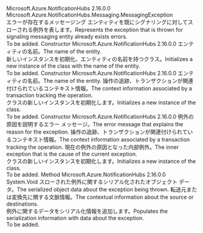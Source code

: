 <Type Name="MessagingEntityAlreadyExistsException" FullName="Microsoft.Azure.NotificationHubs.Messaging.MessagingEntityAlreadyExistsException">
  <TypeSignature Language="C#" Value="public sealed class MessagingEntityAlreadyExistsException : Microsoft.Azure.NotificationHubs.Messaging.MessagingException" />
  <TypeSignature Language="ILAsm" Value=".class public auto ansi serializable sealed beforefieldinit MessagingEntityAlreadyExistsException extends Microsoft.Azure.NotificationHubs.Messaging.MessagingException" />
  <TypeSignature Language="DocId" Value="T:Microsoft.Azure.NotificationHubs.Messaging.MessagingEntityAlreadyExistsException" />
  <TypeSignature Language="VB.NET" Value="Public NotInheritable Class MessagingEntityAlreadyExistsException&#xA;Inherits MessagingException" />
  <TypeSignature Language="F#" Value="type MessagingEntityAlreadyExistsException = class&#xA;    inherit MessagingException" />
  <AssemblyInfo>
    <AssemblyName>Microsoft.Azure.NotificationHubs</AssemblyName>
    <AssemblyVersion>2.16.0.0</AssemblyVersion>
  </AssemblyInfo>
  <Base>
    <BaseTypeName>Microsoft.Azure.NotificationHubs.Messaging.MessagingException</BaseTypeName>
  </Base>
  <Interfaces />
  <Docs>
    <summary><span data-ttu-id="6f638-101">エラーが存在するメッセージング エンティティを既にシグナリングに対してスローされる例外を表します。</span><span class="sxs-lookup"><span data-stu-id="6f638-101">Represents the exception that is thrown for signaling messaging entity already exists errors.</span></span></summary>
    <remarks>To be added.</remarks>
  </Docs>
  <Members>
    <Member MemberName=".ctor">
      <MemberSignature Language="C#" Value="public MessagingEntityAlreadyExistsException (string entityName);" />
      <MemberSignature Language="ILAsm" Value=".method public hidebysig specialname rtspecialname instance void .ctor(string entityName) cil managed" />
      <MemberSignature Language="DocId" Value="M:Microsoft.Azure.NotificationHubs.Messaging.MessagingEntityAlreadyExistsException.#ctor(System.String)" />
      <MemberSignature Language="VB.NET" Value="Public Sub New (entityName As String)" />
      <MemberSignature Language="F#" Value="new Microsoft.Azure.NotificationHubs.Messaging.MessagingEntityAlreadyExistsException : string -&gt; Microsoft.Azure.NotificationHubs.Messaging.MessagingEntityAlreadyExistsException" Usage="new Microsoft.Azure.NotificationHubs.Messaging.MessagingEntityAlreadyExistsException entityName" />
      <MemberType>Constructor</MemberType>
      <AssemblyInfo>
        <AssemblyName>Microsoft.Azure.NotificationHubs</AssemblyName>
        <AssemblyVersion>2.16.0.0</AssemblyVersion>
      </AssemblyInfo>
      <Parameters>
        <Parameter Name="entityName" Type="System.String" />
      </Parameters>
      <Docs>
        <param name="entityName"><span data-ttu-id="6f638-102">エンティティの名前。</span><span class="sxs-lookup"><span data-stu-id="6f638-102">The name of the entity.</span></span></param>
        <summary><span data-ttu-id="6f638-103">新しいインスタンスを初期化、<see cref="T:Microsoft.Azure.NotificationHubs.Messaging.MessagingEntityAlreadyExistsException" />エンティティの名前を持つクラス。</span><span class="sxs-lookup"><span data-stu-id="6f638-103">Initializes a new instance of the <see cref="T:Microsoft.Azure.NotificationHubs.Messaging.MessagingEntityAlreadyExistsException" /> class with the name of the entity.</span></span></summary>
        <remarks>To be added.</remarks>
      </Docs>
    </Member>
    <Member MemberName=".ctor">
      <MemberSignature Language="C#" Value="public MessagingEntityAlreadyExistsException (string entityName, Microsoft.Azure.NotificationHubs.Tracing.TrackingContext trackingContext);" />
      <MemberSignature Language="ILAsm" Value=".method public hidebysig specialname rtspecialname instance void .ctor(string entityName, class Microsoft.Azure.NotificationHubs.Tracing.TrackingContext trackingContext) cil managed" />
      <MemberSignature Language="DocId" Value="M:Microsoft.Azure.NotificationHubs.Messaging.MessagingEntityAlreadyExistsException.#ctor(System.String,Microsoft.Azure.NotificationHubs.Tracing.TrackingContext)" />
      <MemberSignature Language="F#" Value="new Microsoft.Azure.NotificationHubs.Messaging.MessagingEntityAlreadyExistsException : string * Microsoft.Azure.NotificationHubs.Tracing.TrackingContext -&gt; Microsoft.Azure.NotificationHubs.Messaging.MessagingEntityAlreadyExistsException" Usage="new Microsoft.Azure.NotificationHubs.Messaging.MessagingEntityAlreadyExistsException (entityName, trackingContext)" />
      <MemberType>Constructor</MemberType>
      <AssemblyInfo>
        <AssemblyName>Microsoft.Azure.NotificationHubs</AssemblyName>
        <AssemblyVersion>2.16.0.0</AssemblyVersion>
      </AssemblyInfo>
      <Parameters>
        <Parameter Name="entityName" Type="System.String" />
        <Parameter Name="trackingContext" Type="Microsoft.Azure.NotificationHubs.Tracing.TrackingContext" />
      </Parameters>
      <Docs>
        <param name="entityName"><span data-ttu-id="6f638-104">エンティティの名前。</span><span class="sxs-lookup"><span data-stu-id="6f638-104">The name of the entity.</span></span></param>
        <param name="trackingContext"><span data-ttu-id="6f638-105">操作の追跡、トランザクションが関連付けられているコンテキスト情報。</span><span class="sxs-lookup"><span data-stu-id="6f638-105">The context information associated by a transaction tracking the operation.</span></span></param>
        <summary><span data-ttu-id="6f638-106"><see cref="T:Microsoft.Azure.NotificationHubs.Messaging.MessagingEntityAlreadyExistsException" /> クラスの新しいインスタンスを初期化します。</span><span class="sxs-lookup"><span data-stu-id="6f638-106">Initializes a new instance of the <see cref="T:Microsoft.Azure.NotificationHubs.Messaging.MessagingEntityAlreadyExistsException" /> class.</span></span></summary>
        <remarks>To be added.</remarks>
      </Docs>
    </Member>
    <Member MemberName=".ctor">
      <MemberSignature Language="C#" Value="public MessagingEntityAlreadyExistsException (string message, Microsoft.Azure.NotificationHubs.Tracing.TrackingContext trackingContext, Exception innerException);" />
      <MemberSignature Language="ILAsm" Value=".method public hidebysig specialname rtspecialname instance void .ctor(string message, class Microsoft.Azure.NotificationHubs.Tracing.TrackingContext trackingContext, class System.Exception innerException) cil managed" />
      <MemberSignature Language="DocId" Value="M:Microsoft.Azure.NotificationHubs.Messaging.MessagingEntityAlreadyExistsException.#ctor(System.String,Microsoft.Azure.NotificationHubs.Tracing.TrackingContext,System.Exception)" />
      <MemberSignature Language="F#" Value="new Microsoft.Azure.NotificationHubs.Messaging.MessagingEntityAlreadyExistsException : string * Microsoft.Azure.NotificationHubs.Tracing.TrackingContext * Exception -&gt; Microsoft.Azure.NotificationHubs.Messaging.MessagingEntityAlreadyExistsException" Usage="new Microsoft.Azure.NotificationHubs.Messaging.MessagingEntityAlreadyExistsException (message, trackingContext, innerException)" />
      <MemberType>Constructor</MemberType>
      <AssemblyInfo>
        <AssemblyName>Microsoft.Azure.NotificationHubs</AssemblyName>
        <AssemblyVersion>2.16.0.0</AssemblyVersion>
      </AssemblyInfo>
      <Parameters>
        <Parameter Name="message" Type="System.String" />
        <Parameter Name="trackingContext" Type="Microsoft.Azure.NotificationHubs.Tracing.TrackingContext" />
        <Parameter Name="innerException" Type="System.Exception" />
      </Parameters>
      <Docs>
        <param name="message"><span data-ttu-id="6f638-107">例外の原因を説明するエラー メッセージ。</span><span class="sxs-lookup"><span data-stu-id="6f638-107">The error message that explains the reason for the exception.</span></span></param>
        <param name="trackingContext"><span data-ttu-id="6f638-108">操作の追跡、トランザクションが関連付けられているコンテキスト情報。</span><span class="sxs-lookup"><span data-stu-id="6f638-108">The context information associated by a transaction tracking the operation.</span></span></param>
        <param name="innerException"><span data-ttu-id="6f638-109">現在の例外の原因となった内部例外。</span><span class="sxs-lookup"><span data-stu-id="6f638-109">The inner exception that is the cause of the current exception.</span></span></param>
        <summary><span data-ttu-id="6f638-110"><see cref="T:Microsoft.Azure.NotificationHubs.Messaging.MessagingEntityAlreadyExistsException" /> クラスの新しいインスタンスを初期化します。</span><span class="sxs-lookup"><span data-stu-id="6f638-110">Initializes a new instance of the <see cref="T:Microsoft.Azure.NotificationHubs.Messaging.MessagingEntityAlreadyExistsException" /> class.</span></span></summary>
        <remarks>To be added.</remarks>
      </Docs>
    </Member>
    <Member MemberName="GetObjectData">
      <MemberSignature Language="C#" Value="public override void GetObjectData (System.Runtime.Serialization.SerializationInfo info, System.Runtime.Serialization.StreamingContext context);" />
      <MemberSignature Language="ILAsm" Value=".method public hidebysig virtual instance void GetObjectData(class System.Runtime.Serialization.SerializationInfo info, valuetype System.Runtime.Serialization.StreamingContext context) cil managed" />
      <MemberSignature Language="DocId" Value="M:Microsoft.Azure.NotificationHubs.Messaging.MessagingEntityAlreadyExistsException.GetObjectData(System.Runtime.Serialization.SerializationInfo,System.Runtime.Serialization.StreamingContext)" />
      <MemberSignature Language="VB.NET" Value="Public Overrides Sub GetObjectData (info As SerializationInfo, context As StreamingContext)" />
      <MemberSignature Language="F#" Value="override this.GetObjectData : System.Runtime.Serialization.SerializationInfo * System.Runtime.Serialization.StreamingContext -&gt; unit" Usage="messagingEntityAlreadyExistsException.GetObjectData (info, context)" />
      <MemberType>Method</MemberType>
      <AssemblyInfo>
        <AssemblyName>Microsoft.Azure.NotificationHubs</AssemblyName>
        <AssemblyVersion>2.16.0.0</AssemblyVersion>
      </AssemblyInfo>
      <ReturnValue>
        <ReturnType>System.Void</ReturnType>
      </ReturnValue>
      <Parameters>
        <Parameter Name="info" Type="System.Runtime.Serialization.SerializationInfo" />
        <Parameter Name="context" Type="System.Runtime.Serialization.StreamingContext" />
      </Parameters>
      <Docs>
        <param name="info"><span data-ttu-id="6f638-111">スローされた例外に関するシリアル化されたオブジェクト データ。</span><span class="sxs-lookup"><span data-stu-id="6f638-111">The serialized object data about the exception being thrown.</span></span></param>
        <param name="context"><span data-ttu-id="6f638-112">転送元または変換先に関する文脈情報。</span><span class="sxs-lookup"><span data-stu-id="6f638-112">The contextual information about the source or destinations.</span></span></param>
        <summary><span data-ttu-id="6f638-113">例外に関するデータをシリアル化情報を追加します。</span><span class="sxs-lookup"><span data-stu-id="6f638-113">Populates the serialization information with data about the exception.</span></span></summary>
        <remarks>To be added.</remarks>
      </Docs>
    </Member>
  </Members>
</Type>